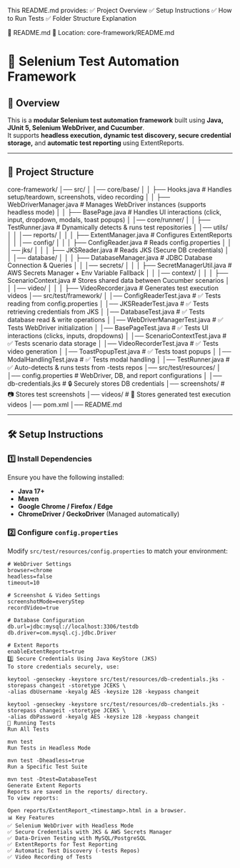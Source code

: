 This README.md provides:
✅ Project Overview
✅ Setup Instructions
✅ How to Run Tests
✅ Folder Structure Explanation

📂 README.md
📍 Location: core-framework/README.md

# 🚀 Selenium Test Automation Framework

## 📌 Overview
This is a **modular Selenium test automation framework** built using **Java, JUnit 5, Selenium WebDriver, and Cucumber**.  
It supports **headless execution, dynamic test discovery, secure credential storage,** and **automatic test reporting** using ExtentReports.

---

## 📂 Project Structure

core-framework/ 
  │── src/
  │ │── core/base/
  │ │ ├── Hooks.java # Handles setup/teardown, screenshots, video recording
  │ │ ├── WebDriverManager.java # Manages WebDriver instances (supports headless mode)
  │ │ ├── BasePage.java # Handles UI interactions (click, input, dropdown, modals, toast popups)
  │ │── core/runner/ 
  │ │ ├── TestRunner.java # Dynamically detects & runs test repositories
  │ │── utils/ 
  │ │ │── reports/ 
  │ │ │ ├── ExtentManager.java # Configures ExtentReports 
  │ │ │── config/ 
  │ │ │ ├── ConfigReader.java # Reads config.properties 
  │ │ │── jks/ 
  │ │ │ ├── JKSReader.java # Reads JKS (Secure DB credentials) 
  │ │ │── database/ 
  │ │ │ ├── DatabaseManager.java # JDBC Database Connection & Queries 
  │ │ │── secrets/ 
  │ │ │ ├── SecretManagerUtil.java # AWS Secrets Manager + Env Variable Fallback 
  │ │ │── context/ 
  │ │ │ ├── ScenarioContext.java # Stores shared data between Cucumber scenarios 
  │ │ │── video/ 
  │ │ │ ├── VideoRecorder.java # Generates test execution videos 
  │── src/test/framework/ 
  │ │── ConfigReaderTest.java # ✅ Tests reading from config.properties 
  │ │── JKSReaderTest.java # ✅ Tests retrieving credentials from JKS 
  │ │── DatabaseTest.java # ✅ Tests database read & write operations 
  │ │── WebDriverManagerTest.java # ✅ Tests WebDriver initialization 
  │ │── BasePageTest.java # ✅ Tests UI interactions (clicks, inputs, dropdowns) 
  │ │── ScenarioContextTest.java # ✅ Tests scenario data storage 
  │ │── VideoRecorderTest.java # ✅ Tests video generation 
  │ │── ToastPopupTest.java # ✅ Tests toast popups 
  │ │── ModalHandlingTest.java # ✅ Tests modal handling 
  │ │── TestRunner.java # ✅ Auto-detects & runs tests from -tests repos 
  │── src/test/resources/ 
  │ │── config.properties # WebDriver, DB, and report configurations 
  │ │── db-credentials.jks # 🔒 Securely stores DB credentials 
  │── screenshots/ # 📷 Stores test screenshots 
  │── videos/ # 🎥 Stores generated test execution videos 
  │── pom.xml
  │── README.md

---

## 🛠️ **Setup Instructions**

### **1️⃣ Install Dependencies**
Ensure you have the following installed:
- **Java 17+**
- **Maven**
- **Google Chrome / Firefox / Edge**
- **ChromeDriver / GeckoDriver** (Managed automatically)

### **2️⃣ Configure `config.properties`**
Modify `src/test/resources/config.properties` to match your environment:

```properties
# WebDriver Settings
browser=chrome
headless=false
timeout=10

# Screenshot & Video Settings
screenshotMode=everyStep
recordVideo=true

# Database Configuration
db.url=jdbc:mysql://localhost:3306/testdb
db.driver=com.mysql.cj.jdbc.Driver

# Extent Reports
enableExtentReports=true
3️⃣ Secure Credentials Using Java KeyStore (JKS)
To store credentials securely, use:

keytool -genseckey -keystore src/test/resources/db-credentials.jks -storepass changeit -storetype JCEKS \
-alias dbUsername -keyalg AES -keysize 128 -keypass changeit

keytool -genseckey -keystore src/test/resources/db-credentials.jks -storepass changeit -storetype JCEKS \
-alias dbPassword -keyalg AES -keysize 128 -keypass changeit
🚀 Running Tests
Run All Tests

mvn test
Run Tests in Headless Mode

mvn test -Dheadless=true
Run a Specific Test Suite

mvn test -Dtest=DatabaseTest
Generate Extent Reports
Reports are saved in the reports/ directory.
To view reports:

Open reports/ExtentReport_<timestamp>.html in a browser.
📊 Key Features
✅ Selenium WebDriver with Headless Mode
✅ Secure Credentials with JKS & AWS Secrets Manager
✅ Data-Driven Testing with MySQL/PostgreSQL
✅ ExtentReports for Test Reporting
✅ Automatic Test Discovery (-tests Repos)
✅ Video Recording of Tests
